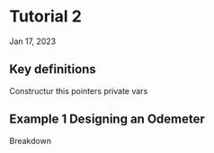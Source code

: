 # Tutorial 2
Jan 17, 2023

## Key definitions
Constructur
this pointers
private vars

## Example 1 Designing an Odemeter
Breakdown
